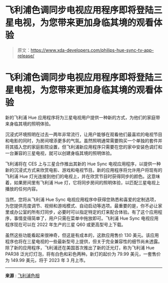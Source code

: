 # 飞利浦色调同步电视应用程序即将登陆三星电视，为您带来更加身临其境的观看体验

> 原文：<https://www.xda-developers.com/philips-hue-sync-tv-app-release/>

# 飞利浦色调同步电视应用程序即将登陆三星电视，为您带来更加身临其境的观看体验

新的飞利浦 Hue 应用程序将为三星电视用户提供一种新的方式，为他们的家庭带来身临其境的照明体验。

沉浸式环境照明在过去一两年非常流行，让用户能够在观看他们最喜欢的电视节目和电影的同时，为房间增添更多的气氛。虽然照明通常需要购买一个单独的套件并将其插入您的家庭影院设置，但飞利浦新应用程序只需要在您的家中安装色调灯和一台兼容的三星电视，就可以创建身临其境的照明体验。

飞利浦将在 CES 上与三星合作推出其新的 Hue Sync 电视应用程序，以提供一种新的沉浸式方式来欣赏电影、游戏和电视节目。新的应用程序将允许用户将现有的飞利浦 Hue 灯光连接到他们的电视上，并在欣赏节目时获得同步的颜色。这意味着，如果房间里有飞利浦 Hue 灯，它将同步房间的照明体验，以匹配三星电视上播放的任何内容。

当然，您将从飞利浦 Hue Sync 电视应用程序中获得您熟悉和喜爱的定制选项，为您提供亮度调节、视频和游戏模式、自动启动等选项。最重要的是，你不必让家里或办公室的所有灯同步，必要时可以指定特定的灯来配合体验。有了这个应用程序，事情变得简单了，用户只需在菜单中拖放即可。飞利浦 Hue Sync 电视应用程序现在可以在 2022 年生产的三星 Q60 或更高型号上下载。

虽然这些功能看起来很神奇，但这是有成本的，这款应用售价 130 美元。该应用程序也将在三星电视的一些最新型号上提供，但关于完全兼容性的细节尚未透露。除了新的应用程序，飞利浦还在美国首次推出了新的泛光灯，称为飞利浦 Hue PAR38 泛光灯灯泡，将有白色和彩色两种。新灯的起价为 79.99 美元，一套售价为 149.99 美元，将于 2023 年 3 月上市。

* * *

**来源** : [飞利浦色相](https://www.anrdoezrs.net/links/100122946/type/dlg/sid/UUxdaUeUpU1001547/https://www.philips-hue.com/en-us/explore-hue/propositions/entertainment/sync-with-tv/sync-app)